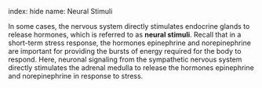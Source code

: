 index: hide
name: Neural Stimuli

In some cases, the nervous system directly stimulates endocrine glands to release hormones, which is referred to as  **neural stimuli**. Recall that in a short-term stress response, the hormones epinephrine and norepinephrine are important for providing the bursts of energy required for the body to respond. Here, neuronal signaling from the sympathetic nervous system directly stimulates the adrenal medulla to release the hormones epinephrine and norepinephrine in response to stress.
